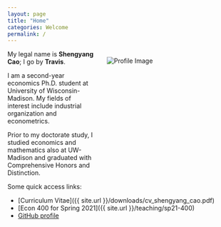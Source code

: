 ```yaml
---
layout: page
title: "Home"
categories: Welcome
permalink: /
---
```


<html>
  <body>
    <style>
      @media only screen and (max-width: 767px) {
        .attributes {
          margin: 35px 35px 35px 35px;
          float: center;
          height: auto;
          width: auto;
        }
      }
      @media only screen and (min-width: 768px) {
        .attributes {
          margin: 15px 1px 1px 30px;
          float: right;
          height: 280px;
          width: 280px;
        }
      }
    </style>
    <div class="attributes">
      <img alt="Profile Image"
        src="{{ site.baseurl }}/assets/images/avatar.jpg">
    </div>
  </body>
</html>

My legal name is **Shengyang Cao**; I go by **Travis**.

I am a second-year economics Ph.D. student at University of Wisconsin-Madison. My fields of interest include industrial organization and econometrics.  

Prior to my doctorate study, I studied economics and mathematics also at UW-Madison and graduated with Comprehensive Honors and Distinction. 

Some quick access links: 

* [Curriculum Vitae]({{ site.url }}/downloads/cv_shengyang_cao.pdf)
* [Econ 400 for Spring 2021]({{ site.url }}/teaching/sp21-400)
* [GitHub profile](https://github.com/scaotravis/)
